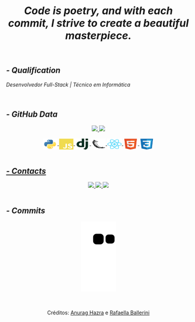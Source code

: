 # <div align='center'><i align='center'>Code is poetry, and with each commit, I strive to create a beautiful masterpiece.</i></div>
<br>

## <div><i> - Qualification</i></div>
<p><i>Desenvolvedor Full-Stack | Técnico em Informática</i></p>
<br>

## <div><i> - GitHub Data</i></div>
<div align="center">
  <a href="https://github.com/IslanP1">
  <img height="150px" src="https://github-readme-stats.vercel.app/api?username=IslanP1&show_icons=true&theme=nightowl&include_all_commits=true&count_private_and_public=true"> 
  <img height="150px" src="https://github-readme-stats.vercel.app/api/top-langs/?username=IslanP1&layout=compact&langs_count=6&theme=nightowl"> 
</div> 

<div align='center' style="display: inline_block"><br>
  <img align="center" alt="Ander_Python" height="30" width="40" src="https://raw.githubusercontent.com/devicons/devicon/master/icons/python/python-original.svg">
  <img align="center" alt="Ander_JS" height="30" width="40" src="https://raw.githubusercontent.com/devicons/devicon/master/icons/javascript/javascript-plain.svg">
  <img align="center" alt="Ander_Django" height="30" width="40" src="https://raw.githubusercontent.com/devicons/devicon/master/icons/django/django-plain.svg">
  <img align="center" alt="Ander_CSS" height="30" width="40" src="https://raw.githubusercontent.com/devicons/devicon/master/icons/flask/flask-original.svg">
  <img align="center" alt="Ander_React" height="30" width="40" src="https://raw.githubusercontent.com/devicons/devicon/master/icons/react/react-original.svg"> 
  <img align="center" alt="Ander_HTML" height="30" width="40" src="https://raw.githubusercontent.com/devicons/devicon/master/icons/html5/html5-original.svg"> 
  <img align="center" alt="Ander_CSS" height="30" width="40" src="https://raw.githubusercontent.com/devicons/devicon/master/icons/css3/css3-original.svg">
</div>
<br>
  
## <div><i> - Contacts</i></div>
<div align='center'>
  <a href="https://www.instagram.com/islanx_oliv/" target="_blank">
    <img src="https://img.shields.io/badge/-Instagram-%23E4405F?style=for-the-badge&logo=instagram&logoColor=white" target="_blank">
  </a>
  <a href = "mailto:islanpereiradeoliveira@gmail.com">
    <img src="https://img.shields.io/badge/-Gmail-%23333?style=for-the-badge&logo=gmail&logoColor=white" target ="_blank">
  </a>
  <a href="https://discord.gg/wbS4BjTd" target="_blank">
    <img src="https://img.shields.io/badge/-Discord-%237289DA?style=for-the-badge&logo=discord&logoColor=white" target="_blank">
  </a>
</div>
<br>

## <div><i> - Commits</i></div>
<div align="center">
  
  ![Snake animation](https://github.com/IslanP1/IslanP1/blob/output/github-contribution-grid-snake.svg)
  
</div>
<br>
  
<div align="center">
  <p>Créditos: <a href="https://github.com/anuraghazra/github-readme-stats">Anurag Hazra</a> e <a href="https://github.com/rafaballerini">Rafaella Ballerini</a></p>
</div>
  
  
